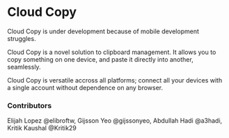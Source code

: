 # Cloud Copy

Cloud Copy is under development because of mobile development struggles.

Cloud Copy is a novel solution to clipboard management. It allows you to copy something on one device, and paste it directly into another, seamlessly.

Cloud Copy is versatile accross all platforms; connect all your devices with a single account without dependence on any browser.

### Contributors

Elijah Lopez @elibroftw, Gijsson Yeo @gijssonyeo, Abdullah Hadi @a3hadi, Kritik Kaushal @Kritik29
